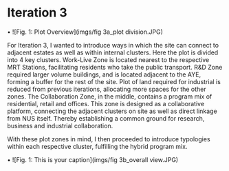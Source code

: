 # Iteration 3


•	![Fig. 1: Plot Overview](imgs/fig 3a_plot division.JPG) 



For Iteration 3, I wanted to introduce ways in which the site can connect to adjacent estates as well as within internal clusters. Here the plot is divided into 4 key clusters.
Work-Live Zone is located nearest to the respective MRT Stations, facilitating residents who take the public transport.
R&D Zone required larger volume buildings, and is located adjacent to the AYE, forming a buffer for the rest of the site. Plot of land required for industrial is reduced from previous iterations, allocating more spaces for the other zones. 
The Collaboration Zone, in the middle, contains a program mix of residential, retail and offices. This zone is designed as a collaborative platform, connecting the adjacent clusters on site as well as direct linkage from NUS itself. Thereby establishing a common ground for research, business and industrial collaboration.

With these plot zones in mind, I then proceeded to introduce typologies within each respective cluster, fulfilling the hybrid program mix. 




•	![Fig. 1: This is your caption](imgs/fig 3b_overall view.JPG) 
